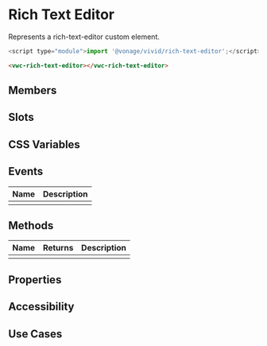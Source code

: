 # Rich Text Editor

Represents a rich-text-editor custom element.

```js
<script type="module">import '@vonage/vivid/rich-text-editor';</script>
```

```html preview
<vwc-rich-text-editor></vwc-rich-text-editor>
```

## Members

## Slots

## CSS Variables

## Events

<div class="table-wrapper">

| Name | Description |
| ---- | ----------- |
|      |             |

</div>

## Methods

<div class="table-wrapper">

| Name | Returns | Description |
| ---- | ------- | ----------- |
|      |         |             |

</div>

## Properties

## Accessibility

## Use Cases
